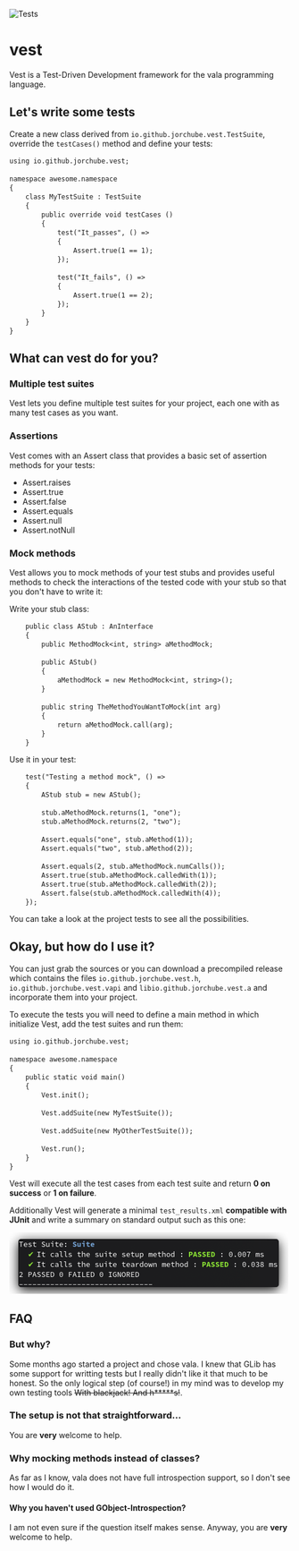 ![Tests](https://github.com/jorchube/vest/workflows/Tests/badge.svg)


vest
====

Vest is a Test-Driven Development framework for the vala programming language.


Let's write some tests
----------------------

Create a new class derived from `io.github.jorchube.vest.TestSuite`, override the `testCases()` method and define your tests:

```
using io.github.jorchube.vest;

namespace awesome.namespace
{
    class MyTestSuite : TestSuite
    {
        public override void testCases ()
        {
            test("It_passes", () =>
            {
                Assert.true(1 == 1);
            });

            test("It_fails", () =>
            {
                Assert.true(1 == 2);
            });
        }
    }
}
```

What can vest do for you?
-------------------------

### Multiple test suites

Vest lets you define multiple test suites for your project, each one with as many test cases as you want.

### Assertions

Vest comes with an Assert class that provides a basic set of assertion methods for your tests:

- Assert.raises
- Assert.true
- Assert.false
- Assert.equals
- Assert.null
- Assert.notNull

### Mock methods

Vest allows you to mock methods of your test stubs and provides useful methods to check the interactions of the tested code with your stub so that you don't have to write it:

Write your stub class:

```
    public class AStub : AnInterface
    {
        public MethodMock<int, string> aMethodMock;

        public AStub()
        {
            aMethodMock = new MethodMock<int, string>();
        }

        public string TheMethodYouWantToMock(int arg)
        {
            return aMethodMock.call(arg);
        }
    }
```

Use it in your test:

```
    test("Testing a method mock", () =>
    {
        AStub stub = new AStub();

        stub.aMethodMock.returns(1, "one");
        stub.aMethodMock.returns(2, "two");

        Assert.equals("one", stub.aMethod(1));
        Assert.equals("two", stub.aMethod(2));

        Assert.equals(2, stub.aMethodMock.numCalls());
        Assert.true(stub.aMethodMock.calledWith(1));
        Assert.true(stub.aMethodMock.calledWith(2));
        Assert.false(stub.aMethodMock.calledWith(4));
    });
```

You can take a look at the project tests to see all the possibilities.

Okay, but how do I use it?
--------------------------

You can just grab the sources or you can download a precompiled release which contains the files `io.github.jorchube.vest.h`, `io.github.jorchube.vest.vapi` and `libio.github.jorchube.vest.a` and incorporate them into your project.

To execute the tests you will need to define a main method in which initialize Vest, add the test suites and run them:

```
using io.github.jorchube.vest;

namespace awesome.namespace
{
    public static void main()
    {
        Vest.init();

        Vest.addSuite(new MyTestSuite());

        Vest.addSuite(new MyOtherTestSuite());

        Vest.run();
    }
}
```

Vest will execute all the test cases from each test suite and return **0 on success** or **1 on failure**.

Additionally Vest will generate a minimal `test_results.xml` **compatible with JUnit** and write a summary on standard output such as this one:

![Output](var/output.png)

FAQ
---

### But why?

Some months ago started a project and chose vala. I knew that GLib has some support for writting tests but I really didn't like it that much to be honest. So the only logical step (of course!) in my mind was to develop my own testing tools ~~With blackjack! And h*****s!~~.

### The setup is not that straightforward...

You are **very** welcome to help.

### Why mocking methods instead of classes?

As far as I know, vala does not have full introspection support, so I don't see how I would do it.

#### Why you haven't used GObject-Introspection?

I am not even sure if the question itself makes sense. Anyway, you are **very** welcome to help.

